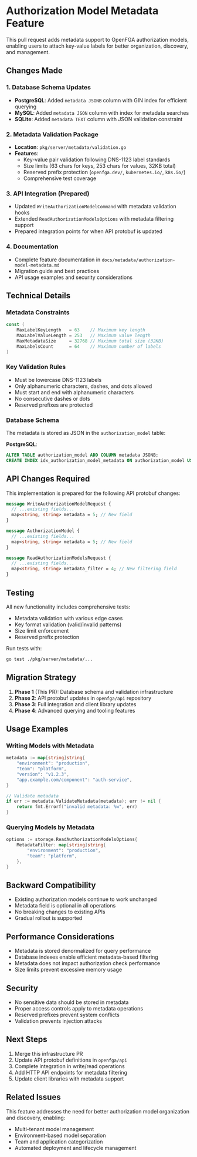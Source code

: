 # Authorization Model Metadata Feature

This pull request adds metadata support to OpenFGA authorization models, enabling users to attach key-value labels for better organization, discovery, and management.

## Changes Made

### 1. Database Schema Updates
- **PostgreSQL**: Added `metadata JSONB` column with GIN index for efficient querying
- **MySQL**: Added `metadata JSON` column with index for metadata searches  
- **SQLite**: Added `metadata TEXT` column with JSON validation constraint

### 2. Metadata Validation Package
- **Location**: `pkg/server/metadata/validation.go`
- **Features**:
  - Key-value pair validation following DNS-1123 label standards
  - Size limits (63 chars for keys, 253 chars for values, 32KB total)
  - Reserved prefix protection (`openfga.dev/`, `kubernetes.io/`, `k8s.io/`)
  - Comprehensive test coverage

### 3. API Integration (Prepared)
- Updated `WriteAuthorizationModelCommand` with metadata validation hooks
- Extended `ReadAuthorizationModelsOptions` with metadata filtering support
- Prepared integration points for when API protobuf is updated

### 4. Documentation
- Complete feature documentation in `docs/metadata/authorization-model-metadata.md`
- Migration guide and best practices
- API usage examples and security considerations

## Technical Details

### Metadata Constraints
```go
const (
    MaxLabelKeyLength   = 63    // Maximum key length
    MaxLabelValueLength = 253   // Maximum value length  
    MaxMetadataSize     = 32768 // Maximum total size (32KB)
    MaxLabelsCount      = 64    // Maximum number of labels
)
```

### Key Validation Rules
- Must be lowercase DNS-1123 labels
- Only alphanumeric characters, dashes, and dots allowed
- Must start and end with alphanumeric characters
- No consecutive dashes or dots
- Reserved prefixes are protected

### Database Schema
The metadata is stored as JSON in the `authorization_model` table:

**PostgreSQL**:
```sql
ALTER TABLE authorization_model ADD COLUMN metadata JSONB;
CREATE INDEX idx_authorization_model_metadata ON authorization_model USING GIN (metadata);
```

## API Changes Required

This implementation is prepared for the following API protobuf changes:

```proto
message WriteAuthorizationModelRequest {
  // ...existing fields...
  map<string, string> metadata = 5; // New field
}

message AuthorizationModel {
  // ...existing fields...
  map<string, string> metadata = 5; // New field
}

message ReadAuthorizationModelsRequest {
  // ...existing fields...
  map<string, string> metadata_filter = 4; // New filtering field
}
```

## Testing

All new functionality includes comprehensive tests:
- Metadata validation with various edge cases
- Key format validation (valid/invalid patterns)
- Size limit enforcement
- Reserved prefix protection

Run tests with:
```bash
go test ./pkg/server/metadata/...
```

## Migration Strategy

1. **Phase 1** (This PR): Database schema and validation infrastructure
2. **Phase 2**: API protobuf updates in `openfga/api` repository
3. **Phase 3**: Full integration and client library updates
4. **Phase 4**: Advanced querying and tooling features

## Usage Examples

### Writing Models with Metadata
```go
metadata := map[string]string{
    "environment": "production",
    "team": "platform", 
    "version": "v1.2.3",
    "app.example.com/component": "auth-service",
}

// Validate metadata
if err := metadata.ValidateMetadata(metadata); err != nil {
    return fmt.Errorf("invalid metadata: %w", err)
}
```

### Querying Models by Metadata
```go
options := storage.ReadAuthorizationModelsOptions{
    MetadataFilter: map[string]string{
        "environment": "production",
        "team": "platform",
    },
}
```

## Backward Compatibility

- Existing authorization models continue to work unchanged
- Metadata field is optional in all operations
- No breaking changes to existing APIs
- Gradual rollout is supported

## Performance Considerations

- Metadata is stored denormalized for query performance
- Database indexes enable efficient metadata-based filtering
- Metadata does not impact authorization check performance
- Size limits prevent excessive memory usage

## Security

- No sensitive data should be stored in metadata
- Proper access controls apply to metadata operations
- Reserved prefixes prevent system conflicts
- Validation prevents injection attacks

## Next Steps

1. Merge this infrastructure PR
2. Update API protobuf definitions in `openfga/api`
3. Complete integration in write/read operations
4. Add HTTP API endpoints for metadata filtering
5. Update client libraries with metadata support

## Related Issues

This feature addresses the need for better authorization model organization and discovery, enabling:
- Multi-tenant model management
- Environment-based model separation  
- Team and application categorization
- Automated deployment and lifecycle management
